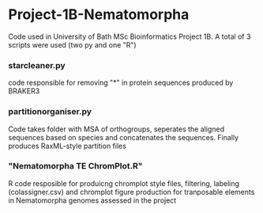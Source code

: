 # Project-1B-Nematomorpha
Code used in University of Bath MSc Bioinformatics Project 1B.
A total of 3 scripts were used (two py and one "R")
### starcleaner.py
code responsible for removing "*" in protein sequences produced by BRAKER3
### partitionorganiser.py
Code takes folder with MSA of orthogroups, seperates the aligned sequences based on species and concatenates the sequences. Finally produces RaxML-style partition files
### "Nematomorpha TE ChromPlot.R"
R code resposible for produicng chromplot style files, filtering, labeling (colassigner.csv) and chromplot figure production for tranposable elements in Nematomorpha genomes assessed in the project
